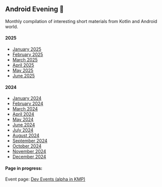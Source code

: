 ## Android Evening 🍿

Monthly compilation of interesting short materials from Kotlin and Android world.

#### 2025
- [January 2025](./events/2025-01.md)
- [February 2025](./events/2025-02.md)
- [March 2025](./events/2025-03.md)
- [April 2025](./events/2025-04.md)
- [May 2025](./events/2025-05.md)
- [June 2025](./events/2025-06.md)

#### 2024
- [January 2024](./events/2024-01.md)
- [February 2024](./events/2024-02.md)
- [March 2024](./events/2024-03.md)
- [April 2024](./events/2024-04.md)
- [May 2024](./events/2024-05.md)
- [June 2024](./events/2024-06.md)
- [July 2024](./events/2024-07.md)
- [August 2024](./events/2024-08.md)
- [September 2024](./events/2024-09.md)
- [October 2024](./events/2024-10.md)
- [November 2024](./events/2024-11.md)
- [December 2024](./events/2024-12.md)

#### Page in progress:
Event page: [Dev Events (alpha in KMP)](https://jtlalka.github.io/dev-evening/)
